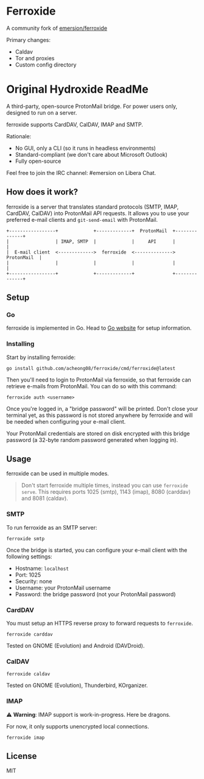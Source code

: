 # Ferroxide

A community fork of [emersion/ferroxide](https://github.com/emersion/ferroxide)

Primary changes:
- Caldav
- Tor and proxies
- Custom config directory

# Original Hydroxide ReadMe

A third-party, open-source ProtonMail bridge. For power users only, designed to
run on a server.

ferroxide supports CardDAV, CalDAV, IMAP and SMTP.

Rationale:

* No GUI, only a CLI (so it runs in headless environments)
* Standard-compliant (we don't care about Microsoft Outlook)
* Fully open-source

Feel free to join the IRC channel: #emersion on Libera Chat.

## How does it work?

ferroxide is a server that translates standard protocols (SMTP, IMAP, CardDAV, CalDAV)
into ProtonMail API requests. It allows you to use your preferred e-mail clients
and `git-send-email` with ProtonMail.

    +-----------------+             +-------------+  ProtonMail  +--------------+
    |                 | IMAP, SMTP  |             |     API      |              |
    |  E-mail client  <------------->  ferroxide  <-------------->  ProtonMail  |
    |                 |             |             |              |              |
    +-----------------+             +-------------+              +--------------+

## Setup

### Go

ferroxide is implemented in Go. Head to [Go website](https://golang.org) for
setup information.

### Installing

Start by installing ferroxide:

```shell
go install github.com/acheong08/ferroxide/cmd/ferroxide@latest
```

Then you'll need to login to ProtonMail via ferroxide, so that ferroxide can
retrieve e-mails from ProtonMail. You can do so with this command:

```shell
ferroxide auth <username>
```

Once you're logged in, a "bridge password" will be printed. Don't close your
terminal yet, as this password is not stored anywhere by ferroxide and will be
needed when configuring your e-mail client.

Your ProtonMail credentials are stored on disk encrypted with this bridge
password (a 32-byte random password generated when logging in).

## Usage

ferroxide can be used in multiple modes.

> Don't start ferroxide multiple times, instead you can use `ferroxide serve`.
> This requires ports 1025 (smtp), 1143 (imap), 8080 (carddav) and 8081 (caldav).

### SMTP

To run ferroxide as an SMTP server:

```shell
ferroxide smtp
```

Once the bridge is started, you can configure your e-mail client with the
following settings:

* Hostname: `localhost`
* Port: 1025
* Security: none
* Username: your ProtonMail username
* Password: the bridge password (not your ProtonMail password)

### CardDAV

You must setup an HTTPS reverse proxy to forward requests to `ferroxide`.

```shell
ferroxide carddav
```

Tested on GNOME (Evolution) and Android (DAVDroid).

### CalDAV

```shell
ferroxide caldav
```

Tested on GNOME (Evolution), Thunderbird, KOrganizer.

### IMAP

⚠️  **Warning**: IMAP support is work-in-progress. Here be dragons.

For now, it only supports unencrypted local connections.

```shell
ferroxide imap
```

## License

MIT
